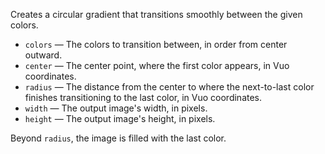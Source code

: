 Creates a circular gradient that transitions smoothly between the given colors.

   - `colors` — The colors to transition between, in order from center outward.
   - `center` — The center point, where the first color appears, in Vuo coordinates.
   - `radius` — The distance from the center to where the next-to-last color finishes transitioning to the last color, in Vuo coordinates.
   - `width` — The output image's width, in pixels.
   - `height` — The output image's height, in pixels.

Beyond `radius`, the image is filled with the last color.
